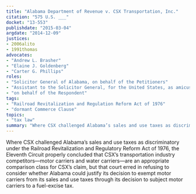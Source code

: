 ```yaml
---
title: "Alabama Department of Revenue v. CSX Transportation, Inc."
citation: "575 U.S. ___"
docket: "13-553"
publishdate: "2015-03-04"
argdate: "2014-12-09"
justices:
- 2006alito
- 1991thomas
advocates:
- "Andrew L. Brasher"
- "Elaine J. Goldenberg"
- "Carter G. Phillips"
roles:
- "Solicitor General of Alabama, on behalf of the Petitioners"
- "Assistant to the Solicitor General, for the United States, as amicus curiae, supporting neither party"
- "on behalf of the Respondent"
tags:
- "Railroad Revitalization and Regulation Reform Act of 1976"
- "dormant Commerce Clause"
topics:
- "tax law"
summary: "Where CSX challenged Alabama’s sales and use taxes as discriminatory under the Railroad Revitalization and Regulatory Reform Act of 1976, the Eleventh Circuit properly concluded that CSX’s transportation industry competitors—motor carriers and water carriers—are an appropriate comparison class for CSX’s claim, but that court erred in refusing to consider whether Alabama could justify its decision to exempt motor carriers from its sales and use taxes through its decision to subject motor carriers to a fuel-excise tax."
---
```

Where CSX challenged Alabama’s sales and use taxes as discriminatory under the Railroad Revitalization and Regulatory Reform Act of 1976, the Eleventh Circuit properly concluded that CSX’s transportation industry competitors—motor carriers and water carriers—are an appropriate comparison class for CSX’s claim, but that court erred in refusing to consider whether Alabama could justify its decision to exempt motor carriers from its sales and use taxes through its decision to subject motor carriers to a fuel-excise tax.

